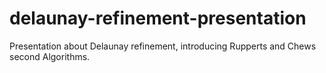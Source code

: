 # delaunay-refinement-presentation
Presentation about Delaunay refinement, introducing Rupperts and Chews second Algorithms.
